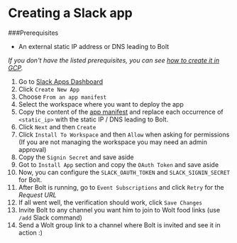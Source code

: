 # Creating a Slack app
###Prerequisites
* An external static IP address or DNS leading to Bolt

_If you don't have the listed prerequisites, you can see [how to create it in GCP](./k8s_gcp.md)._

1. Go to [Slack Apps Dashboard](https://api.slack.com/apps)
2. Click `Create New App`
3. Choose `From an app manifest`
4. Select the workspace where you want to deploy the app
5. Copy the content of the [app manifest](../../deploy/app_manifest.yaml) 
and replace each occurrence of `<static_ip>` with the static IP / DNS leading to Bolt.
6. Click `Next` and then `Create`
7. Click `Install To Workspace` and then `Allow` when asking for permissions (If you are not managing the workspace you may need an admin approval)
8. Copy the `Signin Secret` and save aside
9. Got to `Install App` section and copy the `OAuth Token` and save aside
10. Now, you can configure the `SLACK_OAUTH_TOKEN` and `SLACK_SIGNIN_SECRET` for Bolt.
11. After Bolt is running, go to `Event Subscriptions` and click `Retry` for the _Request URL_
12. If all went well, the verification should work, click `Save Changes`
13. Invite Bolt to any channel you want him to join to Wolt food links (use `/add` Slack command)
14. Send a Wolt group link to a channel where Bolt is invited and see it in action :)